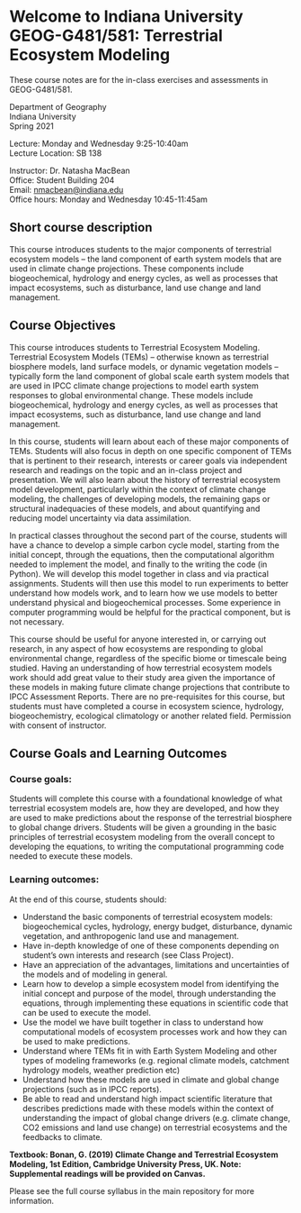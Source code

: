 # Welcome to Indiana University GEOG-G481/581:           Terrestrial Ecosystem Modeling

These course notes are for the in-class exercises and assessments in GEOG-G481/581.

Department of Geography  
Indiana University  
Spring 2021 

Lecture: Monday and Wednesday 9:25-10:40am   
Lecture Location: SB 138

Instructor: Dr. Natasha MacBean  
Office: Student Building 204  
Email: nmacbean@indiana.edu  
Office hours: Monday and Wednesday 10:45-11:45am  

## Short course description

This course introduces students to the major components of terrestrial ecosystem models – the land component of earth system models that are used in climate change projections. These components include biogeochemical, hydrology and energy cycles, as well as processes that impact ecosystems, such as disturbance, land use change and land management.

 
## Course Objectives

This course introduces students to Terrestrial Ecosystem Modeling. Terrestrial Ecosystem Models (TEMs) – otherwise known as terrestrial biosphere models, land surface models, or dynamic vegetation models – typically form the land component of global scale earth system models that are used in IPCC climate change projections to model earth system responses to global environmental change. These models include biogeochemical, hydrology and energy cycles, as well as processes that impact ecosystems, such as disturbance, land use change and land management.

In this course, students will learn about each of these major components of TEMs. Students will also focus in depth on one specific component of TEMs that is pertinent to their research, interests or career goals via independent research and readings on the topic and an in-class project and presentation. We will also learn about the history of terrestrial ecosystem model development, particularly within the context of climate change modeling, the challenges of developing models, the remaining gaps or structural inadequacies of these models, and about quantifying and reducing model uncertainty via data assimilation.

In practical classes throughout the second part of the course, students will have a chance to develop a simple carbon cycle model, starting from the initial concept, through the equations, then the computational algorithm needed to implement the model, and finally to the writing the code (in Python). We will develop this model together in class and via practical assignments. Students will then use this model to run experiments to better understand how models work, and to learn how we use models to better understand physical and biogeochemical processes. Some experience in computer programming would be helpful for the practical component, but is not necessary.

This course should be useful for anyone interested in, or carrying out research, in any aspect of how ecosystems are responding to global environmental change, regardless of the specific biome or timescale being studied. Having an understanding of how terrestrial ecosystem models work should add great value to their study area given the importance of these models in making future climate change projections that contribute to IPCC Assessment Reports. There are no pre-requisites for this course, but students must have completed a course in ecosystem science, hydrology, biogeochemistry, ecological climatology or another related field. Permission with consent of instructor.

 
## Course Goals and Learning Outcomes

### Course goals:

Students will complete this course with a foundational knowledge of what terrestrial ecosystem models are, how they are developed, and how they are used to make predictions about the response of the terrestrial biosphere to global change drivers. Students will be given a grounding in the basic principles of terrestrial ecosystem modeling from the overall concept to developing the equations, to writing the computational programming code needed to execute these models.

### Learning outcomes:

At the end of this course, students should:
- Understand the basic components of terrestrial ecosystem models: biogeochemical cycles, hydrology, energy budget, disturbance, dynamic vegetation, and anthropogenic land use and management.
- Have in-depth knowledge of one of these components depending on student’s own interests and research (see Class Project).
- Have an appreciation of the advantages, limitations and uncertainties of the models and of modeling in general.
- Learn how to develop a simple ecosystem model from identifying the initial concept and purpose of the model, through understanding the equations, through implementing these equations in scientific code that can be used to execute the model.
- Use the model we have built together in class to understand how computational models of ecosystem processes work and how they can be used to make predictions.
- Understand where TEMs fit in with Earth System Modeling and other types of modeling frameworks (e.g. regional climate models, catchment hydrology models, weather prediction etc)
- Understand how these models are used in climate and global change projections (such as in IPCC reports).
- Be able to read and understand high impact scientific literature that describes predictions made with these models within the context of understanding the impact of global change drivers (e.g. climate change, CO2 emissions and land use change) on terrestrial ecosystems and the feedbacks to climate.
 

**Textbook: Bonan, G. (2019) Climate Change and Terrestrial Ecosystem Modeling, 1st Edition, Cambridge University Press, UK. Note: Supplemental readings will be provided on Canvas.**

Please see the full course syllabus in the main repository for more information.
